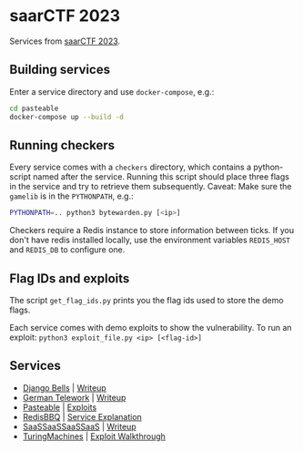 # saarCTF 2023

Services from [saarCTF 2023](https://ctftime.org/event/2049).

## Building services
Enter a service directory and use `docker-compose`, e.g.:
```bash
cd pasteable
docker-compose up --build -d
```

## Running checkers
Every service comes with a `checkers` directory, which contains a python-script named after the service.
Running this script should place three flags in the service and try to retrieve them subsequently.
Caveat: Make sure the `gamelib` is in the `PYTHONPATH`, e.g.:
```bash
PYTHONPATH=.. python3 bytewarden.py [<ip>]
```

Checkers require a Redis instance to store information between ticks. 
If you don't have redis installed locally, use the environment variables `REDIS_HOST` and `REDIS_DB` to configure one.


## Flag IDs and exploits
The script `get_flag_ids.py` prints you the flag ids used to store the demo flags.

Each service comes with demo exploits to show the vulnerability.
To run an exploit: `python3 exploit_file.py <ip> [<flag-id>]`


## Services
- [Django Bells](./django-bells) | [Writeup](https://saarsec.rocks/2023/11/18/saarCTF-djangobells.html)
- [German Telework](./german-telework) | [Writeup](https://saarsec.rocks/2023/11/20/saarCTF-German-Telework.html)
- [Pasteable](./pasteable) | [Exploits](./pasteable/exploits)
- [RedisBBQ](./redis-bbq) | [Service Explanation](./redis-bbq/README.md)
- [SaaSSaaSSaaSSaaS](./SaaSSaaSSaaSSaaS) | [Writeup](https://saarsec.rocks/2023/11/19/saarCTF-SaaSSaaSSaaSSaaS.html)
- [TuringMachines](./turing-machines) | [Exploit Walkthrough](./turing-machines/exploits/README.md)
